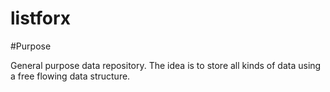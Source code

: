 # listforx

#Purpose

General purpose data repository. The idea is to store all kinds of data using a free flowing data structure.
